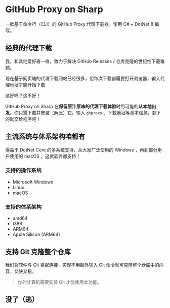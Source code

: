 # GitHub Proxy on Sharp

一款基于命令行（CLI）的 GitHub Proxy 代理下载器。使用 C# + DotNet 8 编写。

## 经典的代理下载

我，和其他爱好者一样，致力于解决 GitHub Releases / 仓库克隆的世纪性下载难题。

现在基于网页端的代理下载网站已经很多，但每次下载都需要打开浏览器，输入代理地址才能开始下载

这好吗？这不好！

GitHub Proxy on Sharp 在**保留原汁原味的代理下载体验**时尽可能的**从本地出发**。你只需下载并安装（解压）它，输入 `ghproxy`  、下载地址等基本信息，剩下的就交给程序吧！

## 主流系统与体系架构咱都有

得益于 DotNet Core 的多系统支持，从大家广泛使用的 Windows ，再到部分用户使用的 macOS ，这款软件都支持！

### 支持的操作系统
- Microsoft Windows
- Linux
- macOS

### 支持的体系架构
- amd64
- i386
- ARM64
- Apple Silicon (ARM64)

## 支持 Git 克隆整个仓库

我们将软件与 Git 紧密连接，实现不用额外输入 Git 命令就可克隆整个仓库中的内容，又快又稳。

> 你的计算机需要安装 Git 才能使用此功能。

## 没了（逃）